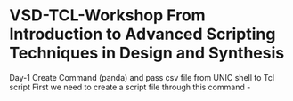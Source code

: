 # VSD-TCL-Workshop From Introduction to Advanced Scripting Techniques in Design and Synthesis

Day-1
Create Command (panda) and pass csv file from UNIC shell to Tcl script
First we need to create a script file through this command -
